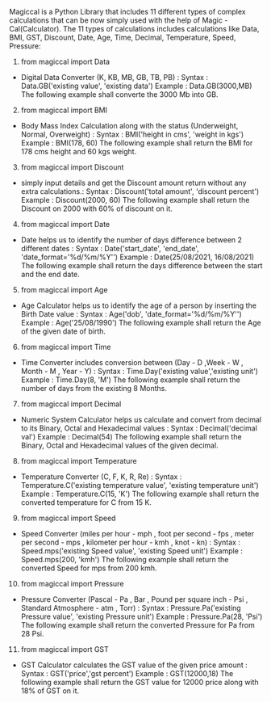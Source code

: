Magiccal is a Python Library that includes 11 different types of complex calculations that can be now simply used with the help of Magic - Cal(Calculator).
The 11 types of calculations includes calculations like Data, BMI, GST, Discount, Date, Age, Time, Decimal, Temperature, Speed, Pressure:

1. from magiccal import Data
- Digital Data Converter (K, KB, MB, GB, TB, PB) : 
Syntax  : Data.GB('existing value', 'existing data')
Example : Data.GB(3000,MB)
The following example shall converte the 3000 Mb into GB.

2. from magiccal import BMI
- Body Mass Index Calculation along with the status (Underweight, Normal, Overweight) :
Syntax  : BMI('height in cms', 'weight in kgs')
Example : BMI(178, 60)
The following example shall return the BMI for 178 cms height and 60 kgs weight.

3. from magiccal import Discount
- simply input details and get the Discount amount return without any extra calculations.:
Syntax  : Discount('total amount', 'discount percent')
Example : Discount(2000, 60)
The following example shall return the Discount on 2000 with 60% of discount on it.

4. from magiccal import Date
- Date helps us to identify the number of days difference between 2 different dates :
Syntax  : Date('start_date', 'end_date', 'date_format='%d/%m/%Y'')
Example : Date(25/08/2021, 16/08/2021)
The following example shall return the days difference between the start and the end date.

5. from magiccal import Age
- Age Calculator helps us to identify the age of a person by inserting the Birth Date value :
Syntax  : Age('dob', 'date_format='%d/%m/%Y'')
Example : Age('25/08/1990')
The following example shall return the Age of the given date of birth.

6. from magiccal import Time
- Time Converter includes conversion between (Day - D ,Week - W , Month - M , Year - Y) :
Syntax  : Time.Day('existing value','existing unit')
Example : Time.Day(8, 'M')
The following example shall return the number of days from the existing 8 Months.

7. from magiccal import Decimal
- Numeric System Calculator helps us calculate and convert from decimal to its Binary, Octal and Hexadecimal values :
Syntax  : Decimal('decimal val')
Example : Decimal(54)
The following example shall return the Binary, Octal and Hexadecimal values of the given decimal.

8. from magiccal import Temperature
- Temperature Converter (C, F, K, R, Re) :
Syntax  : Temperature.C('existing temperature value', 'existing temperature unit')
Example : Temperature.C(15, 'K')
The following example shall return the converted temperature for C from 15 K.

9. from magiccal import Speed
- Speed Converter (miles per hour - mph , foot per second - fps , meter per second - mps , kilometer per hour - kmh , knot - kn) :
Syntax  : Speed.mps('existing Speed value', 'existing Speed unit')
Example : Speed.mps(200, 'kmh')
The following example shall return the converted Speed for mps from 200 kmh.

10. from magiccal import Pressure
- Pressure Converter (Pascal - Pa , Bar , Pound per square inch - Psi , Standard Atmosphere - atm , Torr) :
Syntax  : Pressure.Pa('existing Pressure value', 'existing Pressure unit')
Example : Pressure.Pa(28, 'Psi')
The following example shall return the converted Pressure for Pa from 28 Psi.

11. from magiccal import GST
- GST Calculator calculates the GST value of the given price amount :
Syntax  : GST('price','gst percent')
Example : GST(12000,18)
The following example shall return the GST value for 12000 price along with 18% of GST on it.